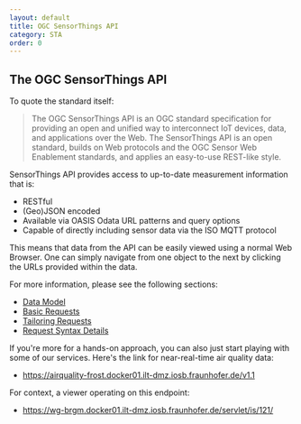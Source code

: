 ```yaml
---
layout: default
title: OGC SensorThings API
category: STA
order: 0
---
```


## The OGC SensorThings API

To quote the standard itself:

> The OGC SensorThings API is an OGC standard specification for providing an open and unified way to interconnect IoT devices, data, and applications over the Web.
> The SensorThings API is an open standard, builds on Web protocols and the OGC Sensor Web Enablement standards, and applies an easy-to-use REST-like style.

SensorThings API provides access to up-to-date measurement information that is:

* RESTful
* (Geo)JSON encoded
* Available via OASIS Odata URL patterns and query options
* Capable of directly including sensor data via the ISO MQTT protocol

This means that data from the API can be easily viewed using a normal Web Browser. One can simply navigate from one object to the next by clicking the URLs provided within the data.

For more information, please see the following sections:
* [Data Model](STA-Data-Model)
* [Basic Requests](STA-Basic-Requests)
* [Tailoring Requests](STA-Tailoring-Requests)
* [Request Syntax Details](Request-Syntax-Details)

If you're more for a hands-on approach, you can also just start playing with some of our services. Here's the link for near-real-time air quality data:
* https://airquality-frost.docker01.ilt-dmz.iosb.fraunhofer.de/v1.1

For context, a viewer operating on this endpoint:
* https://wg-brgm.docker01.ilt-dmz.iosb.fraunhofer.de/servlet/is/121/
